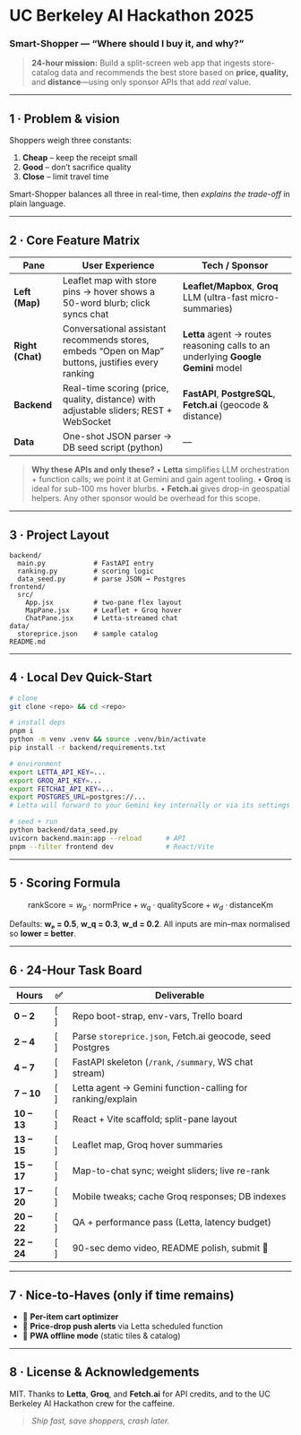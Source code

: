 # UC Berkeley AI Hackathon 2025

### **Smart-Shopper** — “Where should I buy it, and why?”

> **24-hour mission:** Build a split-screen web app that ingests store-catalog data and recommends the best store based on **price, quality,** and **distance**—using only sponsor APIs that add *real* value.

---

## 1 · Problem & vision

Shoppers weigh three constants:

1. **Cheap** – keep the receipt small
2. **Good** – don’t sacrifice quality
3. **Close** – limit travel time

Smart-Shopper balances all three in real-time, then *explains the trade-off* in plain language.

---

## 2 · Core Feature Matrix

| Pane             | User Experience                                                                                   | Tech / Sponsor                                                                    |
| ---------------- | ------------------------------------------------------------------------------------------------- | --------------------------------------------------------------------------------- |
| **Left (Map)**   | Leaflet map with store pins → hover shows a 50-word blurb; click syncs chat                       | **Leaflet/Mapbox**, **Groq** LLM (ultra-fast micro-summaries)                     |
| **Right (Chat)** | Conversational assistant recommends stores, embeds “Open on Map” buttons, justifies every ranking | **Letta** agent → routes reasoning calls to an underlying **Google Gemini** model |
| **Backend**      | Real-time scoring (price, quality, distance) with adjustable sliders; REST + WebSocket            | **FastAPI**, **PostgreSQL**, **Fetch.ai** (geocode & distance)                    |
| **Data**         | One-shot JSON parser → DB seed script (python)                                                    | —                                                                                 |

> **Why these APIs and only these?**
> • **Letta** simplifies LLM orchestration + function calls; we point it at Gemini and gain agent tooling.
> • **Groq** is ideal for sub-100 ms hover blurbs.
> • **Fetch.ai** gives drop-in geospatial helpers.
> Any other sponsor would be overhead for this scope.

---

## 3 · Project Layout

```
backend/
  main.py            # FastAPI entry
  ranking.py         # scoring logic
  data_seed.py       # parse JSON → Postgres
frontend/
  src/
    App.jsx          # two-pane flex layout
    MapPane.jsx      # Leaflet + Groq hover
    ChatPane.jsx     # Letta-streamed chat
data/
  storeprice.json    # sample catalog
README.md
```

---

## 4 · Local Dev Quick-Start

```bash
# clone
git clone <repo> && cd <repo>

# install deps
pnpm i
python -m venv .venv && source .venv/bin/activate
pip install -r backend/requirements.txt

# environment
export LETTA_API_KEY=...
export GROQ_API_KEY=...
export FETCHAI_API_KEY=...
export POSTGRES_URL=postgres://...
# Letta will forward to your Gemini key internally or via its settings

# seed + run
python backend/data_seed.py
uvicorn backend.main:app --reload      # API
pnpm --filter frontend dev             # React/Vite
```

---

## 5 · Scoring Formula

$$
\text{rankScore} = 
w_p \cdot \text{normPrice} +
w_q \cdot \text{qualityScore} +
w_d \cdot \text{distanceKm}
$$

Defaults: **wₚ = 0.5**, **w\_q = 0.3**, **w\_d = 0.2**.
All inputs are min–max normalised so **lower = better**.

---

## 6 · 24-Hour Task Board

| Hours       | ✅    | Deliverable                                               |
| ----------- | ---- | --------------------------------------------------------- |
| **0 – 2**   | \[ ] | Repo boot-strap, env-vars, Trello board                   |
| **2 – 4**   | \[ ] | Parse `storeprice.json`, Fetch.ai geocode, seed Postgres  |
| **4 – 7**   | \[ ] | FastAPI skeleton (`/rank`, `/summary`, WS chat stream)    |
| **7 – 10**  | \[ ] | Letta agent → Gemini function-calling for ranking/explain |
| **10 – 13** | \[ ] | React + Vite scaffold; split-pane layout                  |
| **13 – 15** | \[ ] | Leaflet map, Groq hover summaries                         |
| **15 – 17** | \[ ] | Map-to-chat sync; weight sliders; live re-rank            |
| **17 – 20** | \[ ] | Mobile tweaks; cache Groq responses; DB indexes           |
| **20 – 22** | \[ ] | QA + performance pass (Letta, latency budget)             |
| **22 – 24** | \[ ] | 90-sec demo video, README polish, submit 🚀               |

---

## 7 · Nice-to-Haves (only if time remains)

* 🛒 **Per-item cart optimizer**
* 🔔 **Price-drop push alerts** via Letta scheduled function
* 📱 **PWA offline mode** (static tiles & catalog)

---

## 8 · License & Acknowledgements

MIT.
Thanks to **Letta**, **Groq**, and **Fetch.ai** for API credits, and to the UC Berkeley AI Hackathon crew for the caffeine.

> *Ship fast, save shoppers, crash later.*
